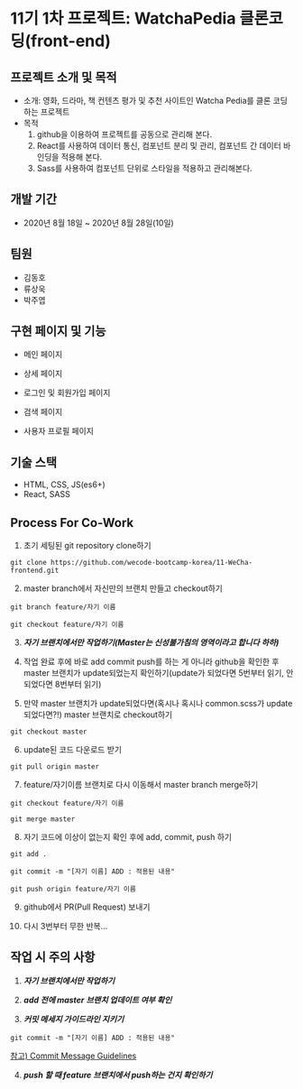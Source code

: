 # 11기 1차 프로젝트: WatchaPedia 클론코딩(front-end)

## 프로젝트 소개 및 목적

- 소개: 영화, 드라마, 책 컨텐츠 평가 및 추천 사이트인 Watcha Pedia를 클론 코딩하는 프로젝트
- 목적
  1. github을 이용하여 프로젝트를 공동으로 관리해 본다.
  2. React를 사용하여 데이터 통신, 컴포넌트 분리 및 관리, 컴포넌트 간 데이터 바인딩을 적용해 본다.
  3. Sass를 사용하여 컴포넌트 단위로 스타일을 적용하고 관리해본다.

## 개발 기간

- 2020년 8월 18일 ~ 2020년 8월 28일(10일)

## 팀원

- 김동호
- 류상욱
- 박주엽

## 구현 페이지 및 기능

- 메인 페이지

- 상세 페이지

- 로그인 및 회원가입 페이지

- 검색 페이지

- 사용자 프로필 페이지

## 기술 스택

- HTML, CSS, JS(es6+)
- React, SASS

## Process For Co-Work

1. 초기 세팅된 git repository clone하기

`git clone https://github.com/wecode-bootcamp-korea/11-WeCha-frontend.git`

2. master branch에서 자신만의 브랜치 만들고 checkout하기

`git branch feature/자기 이름`

`git checkout feature/자기 이름`

3. <i><b>자기 브랜치에서만 작업하기(Master는 신성불가침의 영역이라고 합니다 하하)</b></i>

4. 작업 완료 후에 바로 add commit push를 하는 게 아니라 github을 확인한 후 master 브랜치가 update되었는지 확인하기(update가 되었다면 5번부터 읽기, 안되었다면 8번부터 읽기)

5. 만약 master 브랜치가 update되었다면(혹시나 혹시나 common.scss가 update되었다면?!) master 브랜치로 checkout하기

`git checkout master`

6. update된 코드 다운로드 받기

`git pull origin master`

7. feature/자기이름 브랜치로 다시 이동해서 master branch merge하기

`git checkout feature/자기 이름`

`git merge master`

8. 자기 코드에 이상이 없는지 확인 후에 add, commit, push 하기

`git add .`

`git commit -m "[자기 이름] ADD : 적용된 내용"`

`git push origin feature/자기 이름`

9. github에서 PR(Pull Request) 보내기

10. 다시 3번부터 무한 반복...

## 작업 시 주의 사항

1. <i><b>자기 브랜치에서만 작업하기</b></i>

2. <i><b>add 전에 master 브랜치 업데이트 여부 확인</b></i>

3. <i><b>커밋 메세지 가이드라인 지키기</b></i>

`git commit -m "[자기 이름] ADD : 적용된 내용"`

[참고) Commit Message Guidelines](https://www.notion.so/Commit-Message-Guidelines-8ca8fac8178943e78ddcfb48f47ba973)

4. <i><b>push 할 때 feature 브랜치에서 push하는 건지 확인하기</b></i>
